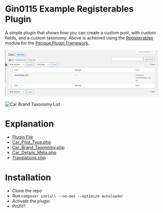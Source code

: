 # Gin0115 Example Registerables Plugin

A simple plugin that shows how you can create a custom post, with custom fields, and a custom taxonomy. Above is acheived using the [Registerables](https://github.com/Pink-Crab/Perique-Registerables) module for the [Perique Plugin Framework](https://github.com/Pink-Crab/Perique-Framework).

![Car Post Type List](docs/images/Cars-Post-Type-List.png "Image of the Car Post Type list table")

![Car Brand Taxonomy List](images/Cars-Taxonomy-List.png "Image of the Car Brand Taxonomy list table and quick add")

# Explanation

* [Plugin File](docs/plugin.md)
* [Car_Post_Type.php](docs/car-post-type.md)
* [Car_Brand_Taxonomy.php](docs/car-brand-taxonomy.md)
* [Car_Details_Meta.php](docs/car-details-meta.md)
* [Translations.php](docs/translations.md)

# Installation

* Clone the repo
* Run `composer install --no-dev --optimize-autoloader`
* Activate the plugin
* Profit?